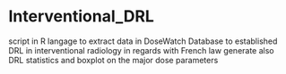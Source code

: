 # Interventional_DRL
script in R langage to extract data in DoseWatch Database to established DRL in interventional radiology in regards with French law
generate also DRL statistics and boxplot on the major dose parameters